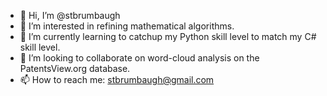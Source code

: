 - 👋 Hi, I’m @stbrumbaugh
- 👀 I’m interested in refining mathematical algorithms.
- 🌱 I’m currently learning to catchup my Python skill level to match my C# skill level.
- 💞️ I’m looking to collaborate on word-cloud analysis on the PatentsView.org database.
- 📫 How to reach me: stbrumbaugh@gmail.com

<!---
stbrumbaugh/stbrumbaugh is a ✨ special ✨ repository because its `README.md` (this file) appears on your GitHub profile.
You can click the Preview link to take a look at your changes.
--->
